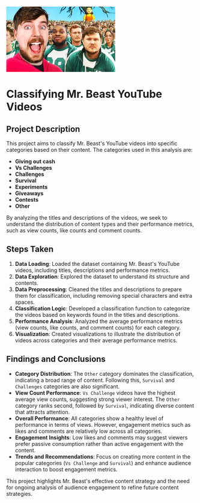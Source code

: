 ![beast image](image.jpeg)

# Classifying Mr. Beast YouTube Videos

## Project Description
This project aims to classify Mr. Beast's YouTube videos into specific categories based on their content. The categories used in this analysis are:
- **Giving out cash**
- **Vs Challenges**
- **Challenges**
- **Survival**
- **Experiments**
- **Giveaways**
- **Contests**
- **Other**

By analyzing the titles and descriptions of the videos, we seek to understand the distribution of content types and their performance metrics, such as view counts, like counts and comment counts.

## Steps Taken
1. **Data Loading**: Loaded the dataset containing Mr. Beast's YouTube videos, including titles, descriptions and performance metrics.
2. **Data Exploration**: Explored the dataset to understand its structure and contents.
3. **Data Preprocessing**: Cleaned the titles and descriptions to prepare them for classification, including removing special characters and extra spaces.
4. **Classification Logic**: Developed a classification function to categorize the videos based on keywords found in the titles and descriptions.
5. **Performance Analysis**: Analyzed the average performance metrics (view counts, like counts, and comment counts) for each category.
6. **Visualization**: Created visualizations to illustrate the distribution of videos across categories and their average performance metrics.

## Findings and Conclusions
- **Category Distribution**: The `Other` category dominates the classification, indicating a broad range of content. Following this, `Survival` and `Challenges` categories are also significant.
- **View Count Performance**: `Vs Challenge` videos have the highest average view counts, suggesting strong viewer interest. The `Other` category ranks second, followed by `Survival`, indicating diverse content that attracts attention.
- **Overall Performance**: All categories show a healthy level of performance in terms of views. However, engagement metrics such as likes and comments are relatively low across all categories.
- **Engagement Insights**: Low likes and comments may suggest viewers prefer passive consumption rather than active engagement with the content.
- **Trends and Recommendations**: Focus on creating more content in the popular categories (`Vs Challenge` and `Survival`) and enhance audience interaction to boost engagement metrics.

This project highlights Mr. Beast's effective content strategy and the need for ongoing analysis of audience engagement to refine future content strategies.

